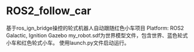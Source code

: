 # ROS2_follow_car
基于ros_ign_bridge操控的轮式机器人自动跟随红色小车项目
Platform: ROS2 Galactic, Ignition Gazebo
my_robot.sdf为世界模型文件，包含世界、蓝色轮式小车和红色轮式小车。
使用launch.py文件启动运行。
